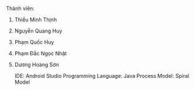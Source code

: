 Thành viên:
1. Thiều Minh Thịnh
2. Nguyễn Quang Huy
3. Phạm Quốc Huy
4. Phạm Đắc Ngọc Nhật
5. Dương Hoàng Sơn

    IDE: Android Studio
    Programming Language: Java
    Process Model: Spiral Model




